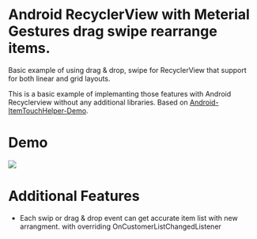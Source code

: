 # Android RecyclerView with Meterial Gestures drag swipe rearrange items.
Basic example of using  drag &amp; drop, swipe for RecyclerView that support for both linear and grid layouts.

This is a basic example of implemanting those features with Android Recyclerview without any additional libraries. Based on [Android-ItemTouchHelper-Demo](https://github.com/iPaulPro/Android-ItemTouchHelper-Demo).

# Demo
![](https://media.giphy.com/media/69zK7TUzo9DObCFfmV/giphy.gif)

# Additional Features
* Each swip or drag & drop event can get accurate item list with new arrangment. 
with overriding OnCustomerListChangedListener





